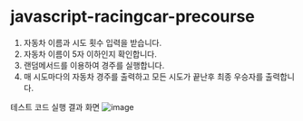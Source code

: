 # javascript-racingcar-precourse
1. 자동차 이름과 시도 횟수 입력을 받습니다.
2. 자동차 이름이 5자 이하인지 확인합니다.
3. 랜덤메서드를 이용하여 경주를 실행합니다.
4. 매 시도마다의 자동차 경주를 출력하고 모든 시도가 끝난후 최종 우승자를 출력합니다.


테스트 코드 실행 결과 화면
![image](https://github.com/user-attachments/assets/a8739562-8033-459c-a434-d8ba8747f8d5)
